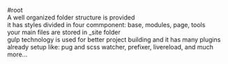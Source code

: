 #root<br>
A well organized folder structure is provided<br>
it has styles divided in four commponent: base, modules, page, tools<br>
your main files are stored in _site folder<br>
gulp technology is used for better project building and it has many plugins already setup like: pug and scss watcher, prefixer, livereload, and much more...<br> 
